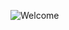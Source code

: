 ![Welcome](https://readme-typing-svg.herokuapp.com?font=Fira+Code&size=30&duration=4000&pause=1000&color=00F7FF&center=true&vCenter=true&width=600&lines=Welcome+to+hagar_hendam+profile)


